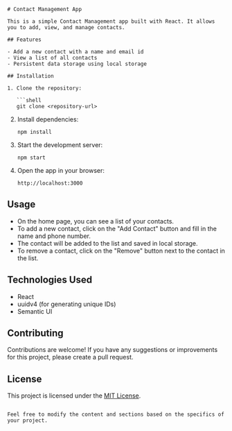

```
# Contact Management App

This is a simple Contact Management app built with React. It allows you to add, view, and manage contacts.

## Features

- Add a new contact with a name and email id
- View a list of all contacts
- Persistent data storage using local storage

## Installation

1. Clone the repository:

   ```shell
   git clone <repository-url>
   ```

2. Install dependencies:

   ```shell
   npm install
   ```

3. Start the development server:

   ```shell
   npm start
   ```

4. Open the app in your browser:

   ```
   http://localhost:3000
   ```

## Usage

- On the home page, you can see a list of your contacts.
- To add a new contact, click on the "Add Contact" button and fill in the name and phone number.
- The contact will be added to the list and saved in local storage.
- To remove a contact, click on the "Remove" button next to the contact in the list.

## Technologies Used

- React
- uuidv4 (for generating unique IDs)
- Semantic UI

## Contributing

Contributions are welcome! If you have any suggestions or improvements for this project, please create a pull request.

## License

This project is licensed under the [MIT License](LICENSE).

```

Feel free to modify the content and sections based on the specifics of your project.
